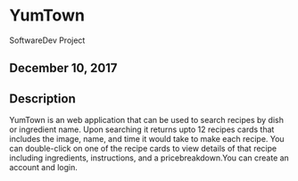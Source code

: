 # YumTown
SoftwareDev Project

## December 10, 2017
## Description
YumTown is an web application that can be used to search recipes by dish or ingredient name. Upon searching it returns upto 12 recipes cards 
that includes the image, name, and time it would take to make each recipe. You can double-click on one of the recipe cards to view details of
that recipe including ingredients, instructions, and a pricebreakdown.You can create an account and login.
